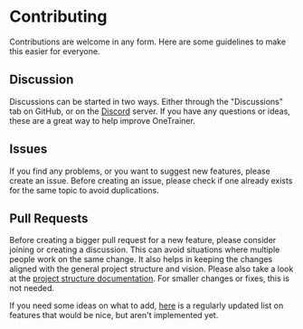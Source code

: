 # Contributing

Contributions are welcome in any form. Here are some guidelines to make this easier for everyone.

## Discussion

Discussions can be started in two ways. Either through the "Discussions" tab on GitHub, or on the
[Discord](https://discord.gg/KwgcQd5scF) server. If you have any questions or ideas, these are a great way to help
improve OneTrainer.

## Issues

If you find any problems, or you want to suggest new features, please create an issue. Before creating an issue, please
check if one already exists for the same topic to avoid duplications.

## Pull Requests

Before creating a bigger pull request for a new feature, please consider joining or creating a discussion. This can
avoid situations where multiple people work on the same change. It also helps in keeping the changes aligned with the
general project structure and vision. Please also take a look at
the [project structure documentation](docs/ProjectStructure.md).
For smaller changes or fixes, this is not needed.

If you need some ideas on what to add, [here](ThingsToAdd.md) is a regularly updated list on features that would be
nice, but aren't implemented yet.